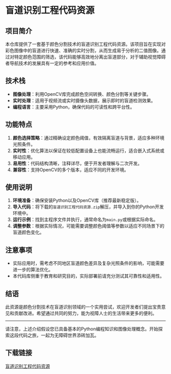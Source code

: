 # 盲道识别工程代码资源

## 项目简介

本仓库提供了一套基于颜色分割技术的盲道识别工程代码资源。该项目旨在实现对彩色图像中的盲道进行快速、准确的实时分割，从而生成易于分析的二值图像。通过对特定颜色范围的筛选，该代码能够高效地分离出盲道部分，对于辅助视觉障碍者导航技术的发展具有一定的参考和应用价值。

## 技术栈

- **图像处理**：利用OpenCV库完成颜色空间转换、颜色分割等关键步骤。
- **实时处理**：适用于视频流或实时摄像头数据，展示即时的盲道检测效果。
- **编程语言**：主要采用Python，确保代码的可读性和跨平台性。

## 功能特点

1. **颜色选择策略**：通过精确设定颜色阈值，有效隔离盲道与背景，适应多种环境光照条件。
2. **实时性**：优化算法以保证在较低配置设备上也能流畅运行，适合嵌入式系统或移动应用。
3. **易用性**：代码结构清晰，注释详尽，便于开发者理解与二次开发。
4. **兼容性**：支持OpenCV的多个版本，适应不同的开发环境。

## 使用说明

1. **环境准备**：确保安装Python以及OpenCV库（推荐最新稳定版）。
2. **导入代码**：将下载的`盲道识别工程代码资源.zip`解压，并导入到你的Python开发环境中。
3. **运行示例**：找到主程序文件并执行，通常命名为`main.py`或根据实际命名。
4. **调整参数**：根据实际情况，可能需要调整颜色阈值等参数以适应不同场景下的盲道颜色变化。

## 注意事项

- 实际应用时，需考虑不同地区盲道颜色差异及复杂光照条件的影响，可能需要进一步的算法优化。
- 本代码库侧重于教育和研究目的，实际部署前请充分测试其可靠性和适用性。

## 结语

此资源是颜色分割技术在盲道识别领域的一个实用尝试，欢迎开发者们提出宝贵意见和贡献改进。希望通过共同的努力，能为视障人士的生活带来更多的便利。

---

请注意，上述介绍假设您已具备基本的Python编程知识和图像处理概念。开始探索这段代码之旅，一起为无障碍世界添砖加瓦。

## 下载链接

[盲道识别工程代码资源](https://pan.quark.cn/s/44d9f3e27613)